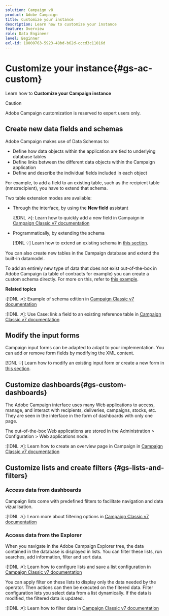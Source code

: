 ```yaml
---
solution: Campaign v8
product: Adobe Campaign
title: Customize your instance
description: Learn how to customize your instance
feature: Overview
role: Data Engineer
level: Beginner
exl-id: 18000763-5923-48bd-b62d-cccd3c11016d
---
```

# Customize your instance{#gs-ac-custom}

Learn how to **Customize your Campaign instance**

>[!CAUTION]
>
>Adobe Campaign customization is reserved to expert users only. 

## Create new data fields and schemas

Adobe Campaign makes use of Data Schemas to:

* Define how data objects within the application are tied to underlying database tables
* Define links between the different data objects within the Campaign application
* Define and describe the individual fields included in each object

For example, to add a field to an existing table, such as the recipient table (nms:recipient), you have to extend that schema. 

Two table extension modes are available:

* Through the interface, by using the **New field** assistant

    :[!DNL :arrow_upper_right:]: Learn how to quickly add a new field in Campaign in [Campaign Classic v7 documentation](https://experienceleague.adobe.com/docs/campaign-classic/using/configuring-campaign-classic/editing-schemas/new-field-wizard.html?lang=en#configuring-campaign-classic)

* Programmatically, by extending the schema

    [!DNL :bulb:] Learn how to extend an existing schema in [this section](../dev/extend-schema.md).


You can also create new tables in the Campaign database and extend the built-in datamodel.

To add an entirely new type of data that does not exist out-of-the-box in Adobe Campaign (a table of contracts for example) you can create a custom schema directly. For more on this, refer to [this example](../dev/create-schema.md#example--creating-a-contract-table).

**Related topics**

:[!DNL :arrow_upper_right:]: Example of schema edition in [Campaign Classic v7 documentation](https://experienceleague.adobe.com/docs/campaign-classic/using/configuring-campaign-classic/editing-schemas/examples-of-schemas-edition.html?lang=en#configuring-campaign-classic)

:[!DNL :arrow_upper_right:]: Use Case: link a field to an existing reference table in [Campaign Classic v7 documentation](https://experienceleague.adobe.com/docs/campaign-classic/using/configuring-campaign-classic/editing-schemas/examples-of-schemas-edition.html?lang=en#uc-link)


## Modify the input forms

Campaign input forms can be adapted to adapt to your implementation. You can add or remove form fields by modifying the XML content.

[!DNL :bulb:] Learn how to modify an existing input form or create a new form in [this section](../dev/forms.md).

## Customize dashboards{#gs-custom-dashboards}

The Adobe Campaign interface uses many Web applications to access, manage, and interact with recipients, deliveries, campaigns, stocks, etc. They are seen in the interface in the form of dashboards with only one page.

The out-of-the-box Web applications are stored in the Administration > Configuration > Web applications node.

:[!DNL :arrow_upper_right:]: Learn how to create an overview page in Campaign in [Campaign Classic v7 documentation](https://experienceleague.adobe.com/docs/campaign-classic/using/designing-content/web-applications/use-cases--creating-overviews.html?lang=en#creating-a-single-page-web-application)


## Customize lists and create filters {#gs-lists-and-filters}

### Access data from dashboards

Campaign lists come with predefined filters to facilitate navigation and data vizualisation. 

:[!DNL :arrow_upper_right:]: Learn more about filtering options in [Campaign Classic v7 documentation](https://experienceleague.adobe.com/docs/campaign-classic/using/getting-started/filtering-data/filtering-options.html?lang=en#about-filtering)


### Access data from the Explorer

When you navigate in the Adobe Campaign Explorer tree, the data contained in the database is displayed in lists. You can filter these lists, run searches, add information, filter and sort data.

:[!DNL :arrow_upper_right:]: Learn how to configure lists and save a list configuration in [Campaign Classic v7 documentation](https://experienceleague.adobe.com/docs/campaign-classic/using/getting-started/starting-with-adobe-campaign/campaign-workspace/adobe-campaign-ui-lists.html?lang=en#getting-started)


You can apply filter on these lists to display only the data needed by the operator. Then actions can then be executed on the filtered data. Filter configuration lets you select data from a list dynamically. If the data is modified, the filtered data is updated.

:[!DNL :arrow_upper_right:]: Learn how to filter data in [Campaign Classic v7 documentation](https://experienceleague.adobe.com/docs/campaign-classic/using/getting-started/filtering-data/creating-filters.html?lang=en#typology-of-available-filters)
